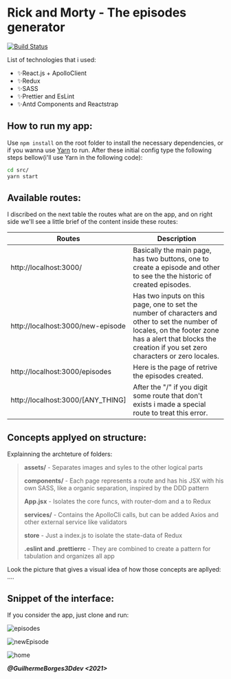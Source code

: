 # Rick and Morty - The episodes generator

[![Build Status](https://travis-ci.org/joemccann/dillinger.svg?branch=master)](https://travis-ci.org/joemccann/dillinger)

List of technologies that i used:

- ✨React.js  +   ApolloClient
- ✨Redux
- ✨SASS
- ✨Prettier and EsLint
- ✨Antd Components and Reactstrap


## How to run my app:

Use `npm install` on the root folder to install the necessary dependencies, or if you wanna use [Yarn](https://https://classic.yarnpkg.com/en/docs/install/) to run. After these initial config type the following steps bellow(i'll use Yarn in the following code):

```sh
cd src/
yarn start
```

## Available routes:
I discribed on the next table the routes what are on the app, and on right side we'll see a little brief of the content inside these routes:

| Routes | Description |
| ------ | ------ |
| http://localhost:3000/ | Basically the main page, has two buttons, one to create a episode and other to see the the historic of created episodes.  |
| http://localhost:3000/new-episode | Has two inputs on this page, one to set the number of characters and other to set the number of locales, on the footer zone has a alert that blocks the creation if you set zero characters or zero locales. |
| http://localhost:3000/episodes | Here is the page of retrive the episodes created. |
| http://localhost:3000/[ANY_THING] | After the "/" if you digit some route that don't exists i made a special route to treat this error. |

## Concepts applyed on structure:
Explainning the archteture of folders:

> **assets/** - Separates images and syles to the other logical parts
> 
> **components/** - Each page represents a route and has his JSX with his own SASS, like a organic separation, inspired by the DDD pattern
> 
> **App.jsx** - Isolates the core funcs, with router-dom and a <Provider> to Redux
> 
> **services/** - Contains the ApolloCli calls, but can be added Axios and other external service like validators
> 
> **store** - Just a index.js to isolate the state-data of Redux
> 
> **.eslint and .prettierrc** - They are combined to create a pattern for tabulation and organizes all app

Look the picture that gives a visual idea of how those concepts are apllyed:
....

## Snippet of the interface:

If you consider the app, just clone and run:

![episodes](https://user-images.githubusercontent.com/19985305/113695726-934e0200-96a7-11eb-9633-72b239d0597b.png)

![newEpisode](https://user-images.githubusercontent.com/19985305/113695796-a6f96880-96a7-11eb-86f8-d1b1b713ab1e.png)

![home](https://user-images.githubusercontent.com/19985305/113695848-b4aeee00-96a7-11eb-953f-15d5b61e7d52.png)

***@GuilhermeBorges3Ddev <2021>***

